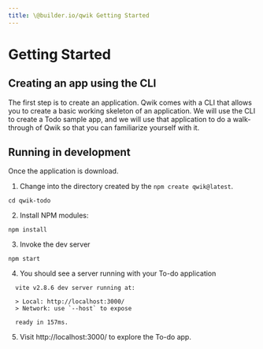 ```yaml
---
title: \@builder.io/qwik Getting Started
---
```


# Getting Started

## Creating an app using the CLI

The first step is to create an application. Qwik comes with a CLI that allows you to create a basic working skeleton of an application. We will use the CLI to create a Todo sample app, and we will use that application to do a walk-through of Qwik so that you can familiarize yourself with it.

## Running in development

Once the application is download.

1. Change into the directory created by the `npm create qwik@latest`.

```shell
cd qwik-todo
```

2. Install NPM modules:

```shell
npm install
```

3. Invoke the dev server

```shell
npm start
```

4. You should see a server running with your To-do application

```shell
  vite v2.8.6 dev server running at:

  > Local: http://localhost:3000/
  > Network: use `--host` to expose

  ready in 157ms.
```

5. Visit http://localhost:3000/ to explore the To-do app.

